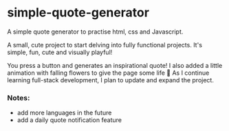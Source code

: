 # simple-quote-generator

A simple quote generator to practise html, css and Javascript.

A small, cute project to start delving into fully functional projects.
It's simple, fun, cute and visually playful!

You press a button and generates an inspirational quote!
I also added a little animation with falling flowers to give the page some life 🌸
As I continue learning full-stack development, I plan to update and expand the project.

### Notes:
- add more languages in the future
- add a daily quote notification feature

